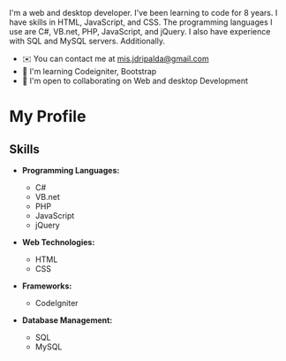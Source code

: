 I'm a web and desktop developer. I've been learning to code for 8 years. I have skills in HTML, JavaScript, and CSS. The programming languages I use are C#, VB.net, PHP, JavaScript, and jQuery. I also have experience with SQL and MySQL servers. Additionally.


- ✉️ You can contact me at mis.jdripalda@gmail.com
- 🧠 I'm learning Codeigniter, Bootstrap
- 🤝 I'm open to collaborating on Web and desktop Development

# My Profile

## Skills

- **Programming Languages:**
  - C#
  - VB.net
  - PHP
  - JavaScript
  - jQuery

- **Web Technologies:**
  - HTML
  - CSS

- **Frameworks:**
  - CodeIgniter

- **Database Management:**
  - SQL
  - MySQL
